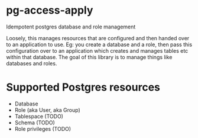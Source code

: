 # pg-access-apply

Idempotent postgres database and role management

Loosely, this manages resources that are configured and then handed
over to an application to use. Eg: you create a database and a role,
then pass this configuration over to an application which creates and
manages tables etc within that database. The goal of this library is
to manage things like databases and roles.

# Supported Postgres resources

- Database
- Role (aka User, aka Group)
- Tablespace (TODO)
- Schema (TODO)
- Role privileges (TODO)

